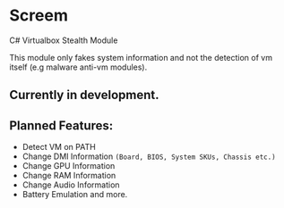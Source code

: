 # Screem
C# Virtualbox Stealth Module

This module only fakes system information and not the detection of vm itself (e.g malware anti-vm modules).

## Currently in development.

## Planned Features:
- Detect VM on PATH
- Change DMI Information `(Board, BIOS, System SKUs, Chassis etc.)`
- Change GPU Information
- Change RAM Information
- Change Audio Information
- Battery Emulation
and more.
